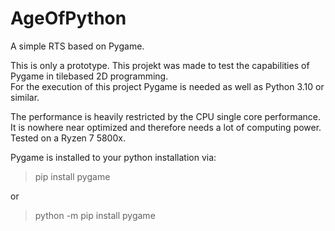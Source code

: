 # AgeOfPython
A simple RTS based on Pygame.

This is only a prototype. This projekt was made to test the capabilities of Pygame in tilebased 2D programming.<br>
For the execution of this project Pygame is needed as well as Python 3.10 or similar.

The performance is heavily restricted by the CPU single core performance.<br>
It is nowhere near optimized and therefore needs a lot of computing power.<br>
Tested on a Ryzen 7 5800x.

Pygame is installed to your python installation via:
> pip install pygame

or

> python -m pip install pygame
